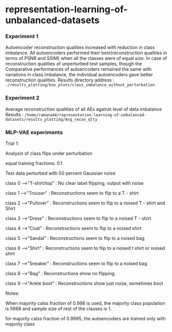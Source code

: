 # representation-learning-of-unbalanced-datasets

### Experiment 1 
Autoencoder reconstruction qualities increased with reduction in class imbalance. All autoencoders performed their best(reconstruction qualities in terms of PSNR and SSIM) when all the classes were of equal size. 
In case of reconstruction qualities of unperturbed test samples,  though the Comparative performances of autoencoders remained the same with variations in class imbalance, the individual autoencoders gave better reconstruction qualities. 
Results directory address : `./results_plotting/box_plots/class_imbalance_without_perturbation`

### Experiment 2
Average reconstruction qualities of all AEs against level of data imbalance
Results : `/home/ramana44/representation-learning-of-unbalanced-datasets/results_plotting/Avg_recon_qlty`


### MLP-VAE experiments

Trial 1:

Analysis of class flips under perturbation

equal training fractions: 0.1

Test data perturbed with 50 percent Gaussian noise

class 0 -->"T-shirt/top" : No clear label flipping, output with noise 

class 1 -->"Trouser" : Reconstructions seem to flip to a T - shirt

class 2 -->"Pullover" : Reconstructions seem to flip to a noised T - shirt and Shirt

class 3 -->"Dress" : Reconstructions seem to flip to a noised T - shirt

class 4 -->"Coat" : Reconstructions seem to flip to a noised shirt

class 5 -->"Sandal" : Reconstructions seem to flip to a noised bag

class 6 -->"Shirt" : Reconstructions seem to flip to a noised t shirt or noised shirt

class 7 -->"Sneaker" : Reconstructions seem to flip to a noised bag

class 8 -->"Bag" : Reconstructions show no flipping 

class 9 -->"Ankle boot" : Reconstructions show just noise, sometimes boot

Notes: 

When majority calss fraction of 0.998 is used, the majority class population is 5988 and sample size of rest of the classes is 1.

for majority calss fraction of 0.9995, the autoencoders are trained only with majority class

